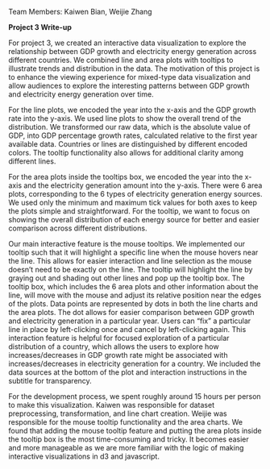 Team Members: Kaiwen Bian, Weijie Zhang

**Project 3 Write-up**

For project 3, we created an interactive data visualization to explore the relationship between GDP growth and electricity energy generation across different countries. We combined line and area plots with tooltips to illustrate trends and distribution in the data. The motivation of this project is to enhance the viewing experience for mixed-type data visualization and allow audiences to explore the interesting patterns between GDP growth and electricity energy generation over time. 

For the line plots, we encoded the year into the x-axis and the GDP growth rate into the y-axis. We used line plots to show the overall trend of the distribution. We transformed our raw data, which is the absolute value of GDP, into GDP percentage growth rates, calculated relative to the first year available data. Countries or lines are distinguished by different encoded colors. The tooltip functionality also allows for additional clarity among different lines. 

For the area plots inside the tooltips box, we encoded the year into the x-axis and the electricity generation amount into the y-axis. There were 6 area plots, corresponding to the 6 types of electricity generation energy sources. We used only the minimum and maximum tick values for both axes to keep the plots simple and straightforward. For the tooltip, we want to focus on showing the overall distribution of each energy source for better and easier comparison across different distributions. 

Our main interactive feature is the mouse tooltips. We implemented our tooltip such that it will highlight a specific line when the mouse hovers near the line. This allows for easier interaction and line selection as the mouse doesn’t need to be exactly on the line. The tooltip will highlight the line by graying out and shading out other lines and pop up the tooltip box. The tooltip box, which includes the 6 area plots and other information about the line, will move with the mouse and adjust its relative position near the edges of the plots. Data points are represented by dots in both the line charts and the area plots. The dot allows for easier comparison between GDP growth and electricity generation in a particular year. Users can “fix” a particular line in place by left-clicking once and cancel by left-clicking again. This interaction feature is helpful for focused exploration of a particular distribution of a country, which allows the users to explore how increases/decreases in GDP growth rate might be associated with increases/decreases in electricity generation for a country. We included the data sources at the bottom of the plot and interaction instructions in the subtitle for transparency. 

For the development process, we spent roughly around 15 hours per person to make this visualization. Kaiwen was responsible for dataset preprocessing, transformation, and line chart creation. Weijie was responsible for the mouse tooltip functionality and the area charts. We found that adding the mouse tooltip feature and putting the area plots inside the tooltip box is the most time-consuming and tricky. It becomes easier and more manageable as we are more familiar with the logic of making interactive visualizations in d3 and javascript. 
